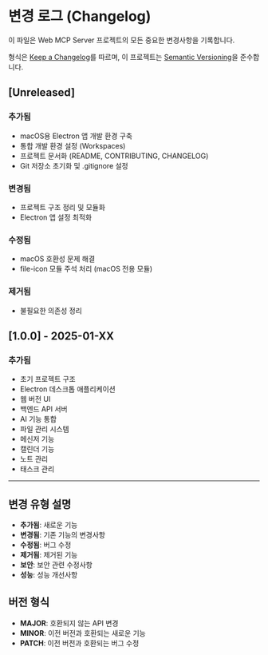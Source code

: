# 변경 로그 (Changelog)

이 파일은 Web MCP Server 프로젝트의 모든 중요한 변경사항을 기록합니다.

형식은 [Keep a Changelog](https://keepachangelog.com/ko/1.0.0/)를 따르며,
이 프로젝트는 [Semantic Versioning](https://semver.org/lang/ko/)을 준수합니다.

## [Unreleased]

### 추가됨
- macOS용 Electron 앱 개발 환경 구축
- 통합 개발 환경 설정 (Workspaces)
- 프로젝트 문서화 (README, CONTRIBUTING, CHANGELOG)
- Git 저장소 초기화 및 .gitignore 설정

### 변경됨
- 프로젝트 구조 정리 및 모듈화
- Electron 앱 설정 최적화

### 수정됨
- macOS 호환성 문제 해결
- file-icon 모듈 주석 처리 (macOS 전용 모듈)

### 제거됨
- 불필요한 의존성 정리

## [1.0.0] - 2025-01-XX

### 추가됨
- 초기 프로젝트 구조
- Electron 데스크톱 애플리케이션
- 웹 버전 UI
- 백엔드 API 서버
- AI 기능 통합
- 파일 관리 시스템
- 메신저 기능
- 캘린더 기능
- 노트 관리
- 태스크 관리

---

## 변경 유형 설명

- **추가됨**: 새로운 기능
- **변경됨**: 기존 기능의 변경사항
- **수정됨**: 버그 수정
- **제거됨**: 제거된 기능
- **보안**: 보안 관련 수정사항
- **성능**: 성능 개선사항

## 버전 형식

- **MAJOR**: 호환되지 않는 API 변경
- **MINOR**: 이전 버전과 호환되는 새로운 기능
- **PATCH**: 이전 버전과 호환되는 버그 수정 